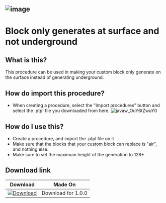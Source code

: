 ![image](https://user-images.githubusercontent.com/83262692/146192187-7d80fae0-5963-41f7-bdcc-550b4e36bf78.png)
-------
# Block only generates at surface and not underground
## What is this?
This procedure can be used in making your custom block only generate on the surface instead of generating underground.
## How do import this procedure?
* When creating a procedure, select the "Import procedures" button and select the .ptpl file you downloaded from here.
![javaw_OuY6tZwuY0](https://user-images.githubusercontent.com/83262692/146194245-a28c5fde-19db-42a7-bc4a-fec744449265.png)
## How do I use this?
* Create a procedure, and import the .ptpl file on it
* Make sure that the blocks that your custom block can replace is "air", and nothing else.
* Make sure to set the maximum height of the generation to 128+
## Download link
| Download  | Made On |
| ------------- | ------------- |
| [![Download](https://i.imgur.com/TNQVE5i.png)](https://github.com/Downrest/Downrest-s-MCreator-Snippets/blob/files/Block%20only%20generates%20at%20surface%20and%20not%20underground.ptpl?raw=true) | Download for 1.0.0 |  | MCreator 2021.2 |

